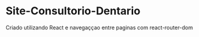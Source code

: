 # Site-Consultorio-Dentario
Criado utilizando React e navegaççao entre paginas com react-router-dom

